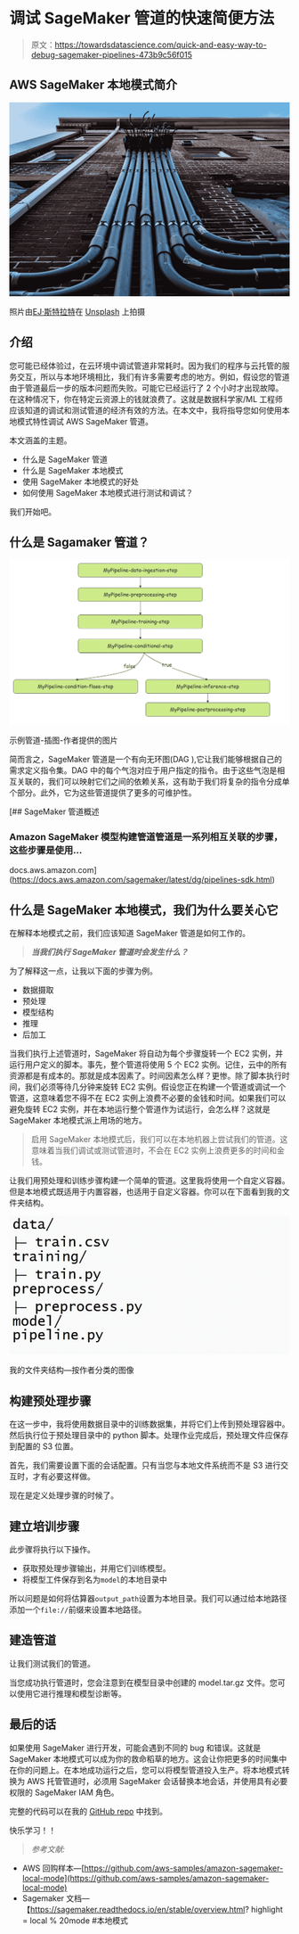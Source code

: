 # 调试 SageMaker 管道的快速简便方法

> 原文：<https://towardsdatascience.com/quick-and-easy-way-to-debug-sagemaker-pipelines-473b9c56f015>

## AWS SageMaker 本地模式简介

![](img/334a6ff3892f1b3856d31faabf578692.png)

照片由[EJ·斯特拉特](https://unsplash.com/@xoforoct?utm_source=medium&utm_medium=referral)在 [Unsplash](https://unsplash.com?utm_source=medium&utm_medium=referral) 上拍摄

## 介绍

您可能已经体验过，在云环境中调试管道非常耗时。因为我们的程序与云托管的服务交互，所以与本地环境相比，我们有许多需要考虑的地方。例如，假设您的管道由于管道最后一步的版本问题而失败。可能它已经运行了 2 个小时才出现故障。在这种情况下，你在特定云资源上的钱就浪费了。这就是数据科学家/ML 工程师应该知道的调试和测试管道的经济有效的方法。在本文中，我将指导您如何使用本地模式特性调试 AWS SageMaker 管道。

本文涵盖的主题。

*   什么是 SageMaker 管道
*   什么是 SageMaker 本地模式
*   使用 SageMaker 本地模式的好处
*   如何使用 SageMaker 本地模式进行测试和调试？

我们开始吧。

## 什么是 Sagamaker 管道？

![](img/af976e199779f0f51f25004097737cbc.png)

示例管道-插图-作者提供的图片

简而言之，SageMaker 管道是一个有向无环图(DAG ),它让我们能够根据自己的需求定义指令集。DAG 中的每个气泡对应于用户指定的指令。由于这些气泡是相互关联的，我们可以映射它们之间的依赖关系，这有助于我们将复杂的指令分成单个部分。此外，它为这些管道提供了更多的可维护性。

[](https://docs.aws.amazon.com/sagemaker/latest/dg/pipelines-sdk.html) [## SageMaker 管道概述

### Amazon SageMaker 模型构建管道管道是一系列相互关联的步骤，这些步骤是使用…

docs.aws.amazon.com](https://docs.aws.amazon.com/sagemaker/latest/dg/pipelines-sdk.html) 

## 什么是 SageMaker 本地模式，我们为什么要关心它

在解释本地模式之前，我们应该知道 SageMaker 管道是如何工作的。

> ***当我们执行 SageMaker 管道时会发生什么？***

为了解释这一点，让我以下面的步骤为例。

*   数据摄取
*   预处理
*   模型结构
*   推理
*   后加工

当我们执行上述管道时，SageMaker 将自动为每个步骤旋转一个 EC2 实例，并运行用户定义的脚本。事先，整个管道将使用 5 个 EC2 实例。记住，云中的所有资源都是有成本的。那就是成本因素了。时间因素怎么样？更惨。除了脚本执行时间，我们必须等待几分钟来旋转 EC2 实例。假设您正在构建一个管道或调试一个管道，这意味着您不得不在 EC2 实例上浪费不必要的金钱和时间。如果我们可以避免旋转 EC2 实例，并在本地运行整个管道作为试运行，会怎么样？这就是 SageMaker 本地模式派上用场的地方。

> 启用 SageMaker 本地模式后，我们可以在本地机器上尝试我们的管道。这意味着当我们调试或测试管道时，不会在 EC2 实例上浪费更多的时间和金钱。

让我们用预处理和训练步骤构建一个简单的管道。这里我将使用一个自定义容器。但是本地模式既适用于内置容器，也适用于自定义容器。你可以在下面看到我的文件夹结构。

![](img/cc7183736e575f3a36ad6813543b9a84.png)

我的文件夹结构—按作者分类的图像

## 构建预处理步骤

在这一步中，我将使用数据目录中的训练数据集，并将它们上传到预处理容器中。然后执行位于预处理目录中的 python 脚本。处理作业完成后，预处理文件应保存到配置的 S3 位置。

首先，我们需要设置下面的会话配置。只有当您与本地文件系统而不是 S3 进行交互时，才有必要这样做。

现在是定义处理步骤的时候了。

## 建立培训步骤

此步骤将执行以下操作。

*   获取预处理步骤输出，并用它们训练模型。
*   将模型工件保存到名为`model`的本地目录中

所以问题是如何将估算器`output_path`设置为本地目录。我们可以通过给本地路径添加一个`file://`前缀来设置本地路径。

## 建造管道

让我们测试我们的管道。

当您成功执行管道时，您会注意到在模型目录中创建的 model.tar.gz 文件。您可以使用它进行推理和模型诊断等。

## 最后的话

如果使用 SageMaker 进行开发，可能会遇到不同的 bug 和错误。这就是 SageMaker 本地模式可以成为你的救命稻草的地方。这会让你把更多的时间集中在你的问题上。在本地成功运行之后，您可以将模型管道投入生产。将本地模式转换为 AWS 托管管道时，必须用 SageMaker 会话替换本地会话，并使用具有必要权限的 SageMaker IAM 角色。

完整的代码可以在我的 [GitHub repo](https://github.com/Ransaka/Sagemaker-Local-Mode-Example) 中找到。

快乐学习！！

> *参考文献:*

*   AWS 回购样本—[https://github.com/aws-samples/amazon-sagemaker-local-mode](https://github.com/aws-samples/amazon-sagemaker-local-mode)
*   Sagemaker 文档—【https://sagemaker.readthedocs.io/en/stable/overview.html? highlight = local % 20mode #本地模式